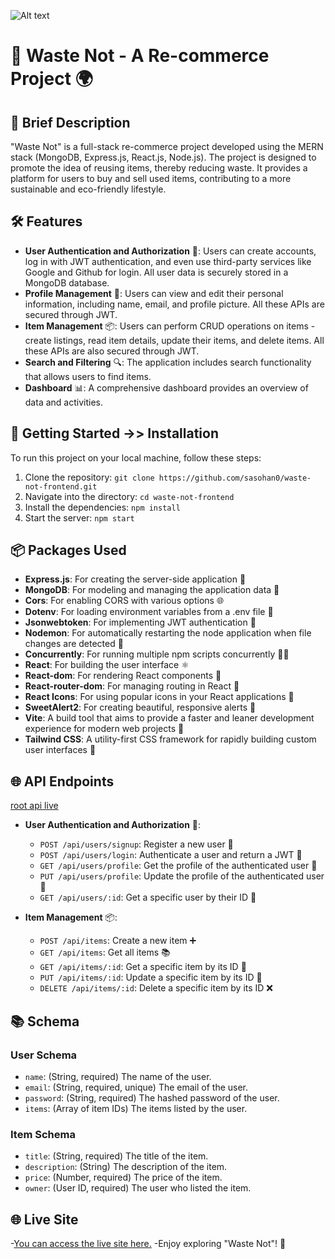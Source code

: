 
![Alt text](image-url= "waste_not_git_banner.jpg")

# 🚀 Waste Not - A Re-commerce Project 🌍

## 📝 Brief Description
"Waste Not" is a full-stack re-commerce project developed using the MERN stack (MongoDB, Express.js, React.js, Node.js). The project is designed to promote the idea of reusing items, thereby reducing waste. It provides a platform for users to buy and sell used items, contributing to a more sustainable and eco-friendly lifestyle.

## 🛠️ Features
- **User Authentication and Authorization** 🔐: Users can create accounts, log in with JWT authentication, and even use third-party services like Google and Github for login. All user data is securely stored in a MongoDB database.
- **Profile Management** 👤: Users can view and edit their personal information, including name, email, and profile picture. All these APIs are secured through JWT.
- **Item Management** 📦: Users can perform CRUD operations on items - create listings, read item details, update their items, and delete items. All these APIs are also secured through JWT.
- **Search and Filtering** 🔍: The application includes search functionality that allows users to find items.
- **Dashboard** 📊: A comprehensive dashboard provides an overview of data and activities.

## 🚀 Getting Started ->> Installation
To run this project on your local machine, follow these steps:

1. Clone the repository: `git clone https://github.com/sasohan0/waste-not-frontend.git`
2. Navigate into the directory: `cd waste-not-frontend`
3. Install the dependencies: `npm install`
4. Start the server: `npm start`

## 📦 Packages Used

- **Express.js**: For creating the server-side application 🚂
- **MongoDB**: For modeling and managing the application data 🍃
- **Cors**: For enabling CORS with various options 🌐
- **Dotenv**: For loading environment variables from a .env file 🔐
- **Jsonwebtoken**: For implementing JWT authentication 🔑
- **Nodemon**: For automatically restarting the node application when file changes are detected 🔄
- **Concurrently**: For running multiple npm scripts concurrently 🏃‍♂️
- **React**: For building the user interface ⚛️
- **React-dom**: For rendering React components 🎨
- **React-router-dom**: For managing routing in React 🚦
- **React Icons**: For using popular icons in your React applications 💠
- **SweetAlert2**: For creating beautiful, responsive alerts 🚨
- **Vite**: A build tool that aims to provide a faster and leaner development experience for modern web projects 🚀
- **Tailwind CSS**: A utility-first CSS framework for rapidly building custom user interfaces 🎨




## 🌐 API Endpoints
[root api live](https://waste-not-backend.onrender.com)
- **User Authentication and Authorization** 🔐:
  - `POST /api/users/signup`: Register a new user 📝
  - `POST /api/users/login`: Authenticate a user and return a JWT 🔑
  - `GET /api/users/profile`: Get the profile of the authenticated user 👤
  - `PUT /api/users/profile`: Update the profile of the authenticated user 🔄
  - `GET /api/users/:id`: Get a specific user by their ID 🔎

- **Item Management** 📦:
  - `POST /api/items`: Create a new item ➕
  - `GET /api/items`: Get all items 📚
  - `GET /api/items/:id`: Get a specific item by its ID 🔎
  - `PUT /api/items/:id`: Update a specific item by its ID 🔄
  - `DELETE /api/items/:id`: Delete a specific item by its ID ❌

## 📚 Schema

### User Schema
- `name`: (String, required) The name of the user.
- `email`: (String, required, unique) The email of the user.
- `password`: (String, required) The hashed password of the user.
- `items`: (Array of item IDs) The items listed by the user.

### Item Schema
- `title`: (String, required) The title of the item.
- `description`: (String) The description of the item.
- `price`: (Number, required) The price of the item.
- `owner`: (User ID, required) The user who listed the item.

## 🌐 Live Site
-[You can access the live site here.](https://waste-not-f415a.web.app/)
 -Enjoy exploring "Waste Not"! 🚀

